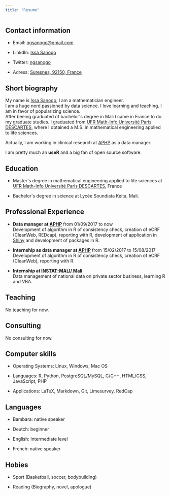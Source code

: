 ```yaml
---
title: "Resume"
---
```


## Contact information

+ Email: [ngsanogo@gmail.com](ngsanogo@gmail.com)

+ LinkdIn: [Issa Sanogo](https://www.linkedin.com/in/ngsanogo/)

+ Twitter: [ngsanogo](https://twitter.com/ngsanogo)

+ Adress: <a href= "https://www.google.fr/maps/place/92150+Suresnes/data=!4m2!3m1!1s0x47e664c5b40ecee7:0x1c0b82c6e1d88150?sa=X&ved=0ahUKEwjT_JDfjurZAhUP2qQKHSRCAgcQ8gEILTAA" target = "_blank">Suresnes, 92150, France</a>

## Short biography

My name is [Issa Sanogo](https://www.ngsanogo.com/), I am a mathematician engineer.  
I am a huge nerd passioned by data science. I love learning and teaching. I am in favor of popularizing science.  
After beeing graduated of bachelor's degree in Mali I came in France to do my graduate studies. I graduated from <a href= "http://www.mi.parisdescartes.fr/" target = "_blank">UFR Math-Info Université Paris DESCARTES</a>, where I obtained a M.S. in mathematical engineering applied to life sciences.

Actually, I am working in clinical research at <a href= "https://aphp.fr" target = "_blank">APHP</a> as a data manager.

I am pretty much an **useR** and a big fan of open source software.

## Education

+ Master's degree in mathematical engineering applied to life sciences at <a href= "http://www.mi.parisdescartes.fr/" target = "_blank">UFR Math-Info Université Paris DESCARTES</a>, France

+ Bachelor's degree in science at Lycée Soundiata Keita, Mali.

## Professional Experience

+ **Data manager at <a href= "https://aphp.fr" target = "_blank">APHP</a>** from 01/09/2017 to now  
Development of algorithm in R of consistency check, creation of eCRF (CleanWeb, REDcap), reporting with R, development of application in [Shiny](https://shiny.rstudio.com/) and development of packages in R.

+ **Internship as data manager at <a href= "https://aphp.fr" target = "_blank">APHP</a>** from 15/02/2017 to 15/08/2017  
Development of algorithm in R of consistency check, creation of eCRF (CleanWeb), reporting with R.

+ **Internship at <a href= "http://www.instat-mali.org/" target = "_blank">INSTAT-MALI/ Mali</a>**  
Data management of national data on private sector business, learning R and VBA.

## Teaching

No teaching for now.

## Consulting

No consulting for now.

## Computer skills

+ Operating Systems: Linux, Windows, Mac OS

+ Languages: R, Python, PostgreSQL/MySQL, C/C++, HTML/CSS, JavaScript, PHP

+ Applications: LaTeX, Markdown, Git, Limesurvey, RedCap

## Languages

+ Bambara: native speaker

+ Deutch: beginner

+ English: Intermediate level

+ French: native speaker

## Hobies

+ Sport (Basketball, soccer, bodybuilding)

+ Reading (Biography, novel, apologue)  
